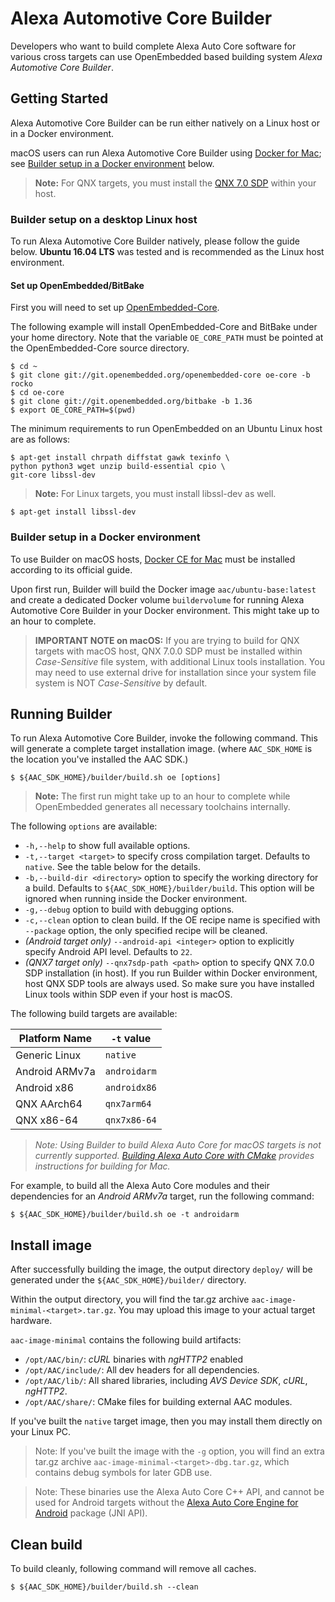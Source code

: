 # Alexa Automotive Core Builder

Developers who want to build complete Alexa Auto Core software for various cross targets can use OpenEmbedded based building system *Alexa Automotive Core Builder*.

## Getting Started

Alexa Automotive Core Builder can be run either natively on a Linux host or in a Docker environment. 

macOS users can run Alexa Automotive Core Builder using [Docker for Mac](https://www.docker.com/docker-mac); see [Builder setup in a Docker environment](#docker) below.

>**Note:** For QNX targets, you must install the [QNX 7.0 SDP](http://blackberry.qnx.com/en/sdp7/sdp70_download) within your host.

### Builder setup on a desktop Linux host

To run Alexa Automotive Core Builder natively, please follow the guide below. **Ubuntu 16.04 LTS** was tested and is recommended as the Linux host environment.

#### Set up OpenEmbedded/BitBake

First you will need to set up [OpenEmbedded-Core](https://www.openembedded.org/wiki/OpenEmbedded-Core).

The following example will install OpenEmbedded-Core and BitBake under your home directory. Note that the variable `OE_CORE_PATH` must be pointed at the OpenEmbedded-Core source directory.

```
$ cd ~
$ git clone git://git.openembedded.org/openembedded-core oe-core -b rocko
$ cd oe-core
$ git clone git://git.openembedded.org/bitbake -b 1.36
$ export OE_CORE_PATH=$(pwd)
```

The minimum requirements to run OpenEmbedded on an Ubuntu Linux host are as follows:

```
$ apt-get install chrpath diffstat gawk texinfo \
python python3 wget unzip build-essential cpio \
git-core libssl-dev
```
>**Note:** For Linux targets, you must install libssl-dev as well.

```
$ apt-get install libssl-dev
```

### Builder setup in a Docker environment <a name = "docker"></a>

To use Builder on macOS hosts, [Docker CE for Mac](https://www.docker.com/docker-mac) must be installed according to its official guide.

Upon first run, Builder will build the Docker image `aac/ubuntu-base:latest` and create a dedicated Docker volume `buildervolume` for running Alexa Automotive Core Builder in your Docker environment. This might take up to an hour to complete.

>**IMPORTANT NOTE on macOS:** If you are trying to build for QNX targets with macOS host, QNX 7.0.0 SDP must be installed within *Case-Sensitive* file system, with additional Linux tools installation. You may need to use external drive for installation since your system file system is NOT *Case-Sensitive* by default.

## Running Builder

To run Alexa Automotive Core Builder, invoke the following command. This will generate a complete target installation image. (where `AAC_SDK_HOME` is the location you've installed the AAC SDK.)

```
$ ${AAC_SDK_HOME}/builder/build.sh oe [options]
```

>**Note:** The first run might take up to an hour to complete while OpenEmbedded generates all necessary toolchains internally.

The following `options` are available:

* `-h,--help` to show full available options.
* `-t,--target <target>` to specify cross compilation target. Defaults to `native`. See the table below for the details.
* `-b,--build-dir <directory>` option to specify the working directory for a build. Defaults to `${AAC_SDK_HOME}/builder/build`. This option will be ignored when running inside the Docker environment.
* `-g,--debug` option to build with debugging options.
* `-c,--clean` option to clean build. If the OE recipe name is specified with `--package` option, the only specified recipe will be cleaned.
* *(Android target only)* `--android-api <integer>` option to explicitly specify Android API level. Defaults to `22`.
* *(QNX7 target only)* `--qnx7sdp-path <path>` option to specify QNX 7.0.0 SDP installation (in host). If you run Builder within Docker environment, host QNX SDP tools are always used. So make sure you have installed Linux tools within SDP even if your host is macOS.

The following build targets are available:

| Platform Name  |  `-t` value  |
| -------------- | ------------ |
| Generic Linux  | `native`     |
| Android ARMv7a | `androidarm` |
| Android x86    | `androidx86` |
| QNX AArch64    | `qnx7arm64`  |
| QNX x86-64     | `qnx7x86-64` |


>*Note: Using Builder to build Alexa Auto Core for macOS targets is not currently supported. [Building Alexa Auto Core with CMake](ConfigureCMake.md) provides instructions for building for Mac.*

For example, to build all the Alexa Auto Core modules and their dependencies for an *Android ARMv7a* target, run the following command:

```
$ ${AAC_SDK_HOME}/builder/build.sh oe -t androidarm
```

## Install image

After successfully building the image, the output directory `deploy/` will be generated under the `${AAC_SDK_HOME}/builder/` directory.

Within the output directory, you will find the tar.gz archive `aac-image-minimal-<target>.tar.gz`. You may upload this image to your actual target hardware.

`aac-image-minimal` contains the following build artifacts:

* `/opt/AAC/bin/`: *cURL* binaries with *ngHTTP2* enabled
* `/opt/AAC/include/`: All dev headers for all dependencies.
* `/opt/AAC/lib/`: All shared libraries, including *AVS Device SDK*, *cURL*, *ngHTTP2*.
* `/opt/AAC/share/`: CMake files for building external AAC modules.

If you've built the `native` target image, then you may install them directly on your Linux PC.

>Note: If you've built the image with the `-g` option, you will find an extra tar.gz archive `aac-image-minimal-<target>-dbg.tar.gz`, which contains debug symbols for later GDB use.

>Note: These binaries use the Alexa Auto Core C++ API, and cannot be used for Android targets without the [Alexa Auto Core Engine for Android](../platforms/android/README.md) package (JNI API).

## Clean build

To build cleanly, following command will remove all caches.

```
$ ${AAC_SDK_HOME}/builder/build.sh --clean
```